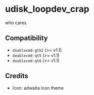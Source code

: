 udisk_loopdev_crap
========
who cares

## Compatibility
- `doublecmd-gtk2` (>= v1.1)
- `doublecmd-qt5`  (>= v1.1)
- `doublecmd-qt6`  (>= v1.1)

## Credits
- Icon: adwaita icon theme
